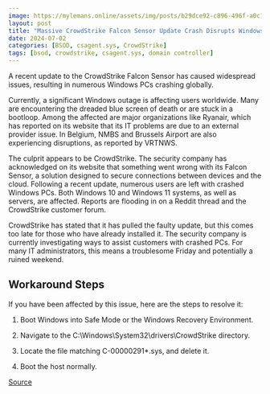 ```yaml
---
image: https://mylemans.online/assets/img/posts/b29dce92-c896-496f-a0c1-cac1799c8848.png
layout: post
title: "Massive CrowdStrike Falcon Sensor Update Crash Disrupts Windows PCs Worldwide"
date: 2024-07-02
categories: [BSOD, csagent.sys, CrowdStrike]
tags: [bsod, crowdstrike, csagent.sys, domain controller]
---
```



A recent update to the CrowdStrike Falcon Sensor has caused widespread issues, resulting in numerous Windows PCs crashing globally.

Currently, a significant Windows outage is affecting users worldwide. Many are encountering the dreaded blue screen of death or are stuck in a bootloop. Among the affected are major organizations like Ryanair, which has reported on its website that its IT problems are due to an external provider issue. In Belgium, NMBS and Brussels Airport are also experiencing disruptions, as reported by VRTNWS.

The culprit appears to be CrowdStrike. The security company has acknowledged on its website that something went wrong with its Falcon Sensor, a solution designed to secure connections between devices and the cloud. Following a recent update, numerous users are left with crashed Windows PCs. Both Windows 10 and Windows 11 systems, as well as servers, are affected. Reports are flooding in on a Reddit thread and the CrowdStrike customer forum.

CrowdStrike has stated that it has pulled the faulty update, but this comes too late for those who have already installed it. The security company is currently investigating ways to assist customers with crashed PCs. For many IT administrators, this means a troublesome Friday and potentially a ruined weekend.

## Workaround Steps

If you have been affected by this issue, here are the steps to resolve it:

1. Boot Windows into Safe Mode or the Windows Recovery Environment.
   
2. Navigate to the C:\Windows\System32\drivers\CrowdStrike directory.

3. Locate the file matching C-00000291*.sys, and delete it.

4. Boot the host normally.


[Source](https://itdaily.be/nieuws/security/crowdstrike-sloopt-windows/)
